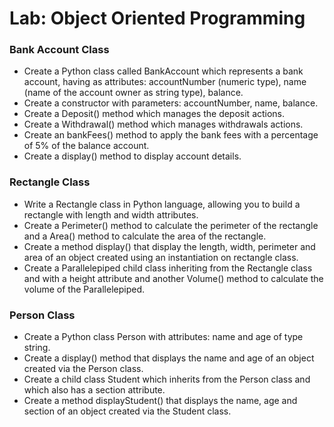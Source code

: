 # Lab: Object Oriented Programming


### Bank Account Class

- Create a Python class called BankAccount which represents a bank account, having as attributes: accountNumber (numeric type), name (name of the account owner as string type), balance.
- Create a constructor with parameters: accountNumber, name, balance.
- Create a Deposit() method which manages the deposit actions.
- Create a Withdrawal() method  which manages withdrawals actions.
- Create an bankFees() method to apply the bank fees with a percentage of 5% of the balance account.
- Create a display() method to display account details.


### Rectangle Class

- Write a Rectangle class in Python language, allowing you to build a rectangle with length and width attributes.
- Create a Perimeter() method to calculate the perimeter of the rectangle and a Area() method to calculate the area of ​​the rectangle.
- Create a method display() that display the length, width, perimeter and area of an object created using an instantiation on rectangle class.
- Create a Parallelepiped child class inheriting from the Rectangle class and with a height attribute and another Volume() method to calculate the volume of the Parallelepiped.

### Person Class

- Create a Python class Person with attributes: name and age of type string.
- Create a display() method that displays the name and age of an object created via the Person class.
- Create a child class Student  which inherits from the Person class and which also has a section attribute.
- Create a method displayStudent() that displays the name, age and section of an object created via the Student class.

